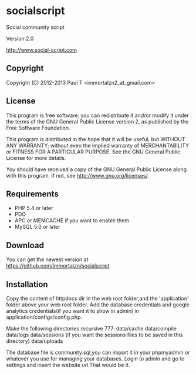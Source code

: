 socialscript
============

Social community script

Version 2.0

http://www.social-script.com

Copyright
---------

Copyright (C) 2012-2013
    Paul T <immortalzn2_at_gmail.com>

License
-------

This program is free software; you can redistribute it and/or modify it under
the terms of the GNU General Public License version 2, as published by the
Free Software Foundation.

This program is distributed in the hope that it will be useful, but WITHOUT
ANY WARRANTY; without even the implied warranty of MERCHANTABILITY or FITNESS
FOR A PARTICULAR PURPOSE.  See the GNU General Public License for more
details.

You should have received a copy of the GNU General Public License
along with this program.  If not, see <http://www.gnu.org/licenses/>.
 

Requirements
------------

* PHP 5.4 or later
* PDO
* APC or MEMCACHE if you want to enable them
* MySQL 5.0 or later
 




Download
--------

You can get the newest version at https://github.com/immortalzn/socialscript


Installation
------

Copy the content of httpdocs dir in the web root folder,and the 'application' folder above your web root folder.
Add the database credentials and google analytics credentials(if you want it to show in admin) in application/configs/config.php.

Make the following directories recursive 777:
data/cache
data/compile
data/logs
data/sessions (if you want the sessions files to be saved in this directory)
data/uploads

The database file is community.sql,you can import it in your phpmyadmin or whatever you use for managing your databases.
Login to admin and go to settings and insert the website url.That would be it.



